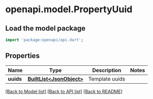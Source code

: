 # openapi.model.PropertyUuid

## Load the model package
```dart
import 'package:openapi/api.dart';
```

## Properties
Name | Type | Description | Notes
------------ | ------------- | ------------- | -------------
**uuids** | [**BuiltList&lt;JsonObject&gt;**](JsonObject.md) | Template uuids | 

[[Back to Model list]](../README.md#documentation-for-models) [[Back to API list]](../README.md#documentation-for-api-endpoints) [[Back to README]](../README.md)


